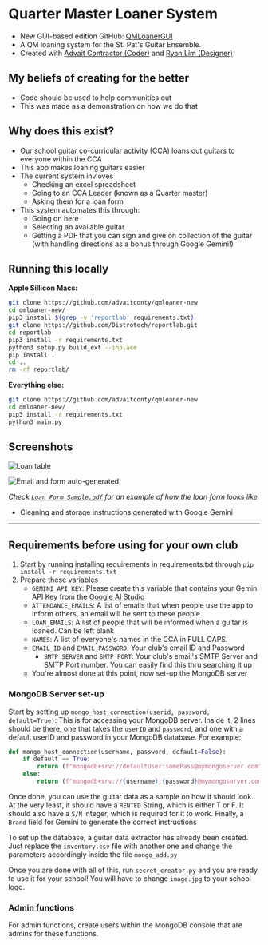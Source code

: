 # Quarter Master Loaner System
- New GUI-based edition GitHub: [QMLoanerGUI](https://github.com/contyadvait/QMLoanerGUI)
- A QM loaning system for the St. Pat's Guitar Ensemble.
- Created with [Advait Contractor (Coder)](mailto:advait@contractor.net) and [Ryan Lim (Designer)](mailto:ryanlim2009@gmail.com)
## My beliefs of creating for the better
- Code should be used to help communities out
- This was made as a demonstration on how we do that
## Why does this exist?
- Our school guitar co-curricular activity (CCA) loans out guitars to everyone within the CCA
- This app makes loaning guitars easier
- The current system invloves
    - Checking an excel spreadsheet
    - Going to an CCA Leader (known as a Quarter master)
    - Asking them for a loan form
- This system automates this through:
    - Going on here
    - Selecting an available guitar
    - Getting a PDF that you can sign and give on collection of the guitar (with handling directions as a bonus through Google Gemini!)

## Running this locally
**Apple Sillicon Macs:**
```bash
git clone https://github.com/advaitconty/qmloaner-new
cd qmloaner-new/
pip3 install $(grep -v 'reportlab' requirements.txt)
git clone https://github.com/Distrotech/reportlab.git
cd reportlab
pip3 install -r requirements.txt
python3 setup.py build_ext --inplace
pip install .
cd ..
rm -rf reportlab/
```

**Everything else:**
```bash
git clone https://github.com/advaitconty/qmloaner-new
cd qmloaner-new/
pip3 install -r requirements.txt
python3 main.py
```

## Screenshots
![Loan table](https://cloud-7r6fpad9m-hack-club-bot.vercel.app/0loan_table.png)

![Email and form auto-generated](https://cloud-gwda8ooks-hack-club-bot.vercel.app/0generated_email_and_form.png)

_Check [`Loan Form Sample.pdf`](https://github.com/contyadvait/QMLoaner/blob/master/Loan%20Form%20Sample.pdf) for an example of how the loan form looks like_
- Cleaning and storage instructions generated with Google Gemini

---
## Requirements before using for your own club
1. Start by running installing requirements in requirements.txt through `pip install -r requirements.txt`
2. Prepare these variables
    - `GEMINI_API_KEY`: Please create this variable that contains your Gemini API Key from the [Google AI Studio](https://ai.google.dev/aistudio)
    - `ATTENDANCE_EMAILS`: A list of emails that when people use the app to inform others, an email will be sent to these people 
    -  `LOAN_EMAILS`: A list of people that will be informed when a guitar is loaned. Can be left blank
    - `NAMES`: A list of everyone's names in the CCA in FULL CAPS.
    - `EMAIL_ID` and `EMAIL_PASSWORD`: Your club's email ID and Password
        - `SMTP_SERVER` and `SMTP_PORT`: Your club's email's SMTP Server and SMTP Port number. You can easily find this thru searching it up
    - You're almost done at this point, now set-up the MongoDB server

### MongoDB Server set-up
Start by setting up `mongo_host_connection(userid, password, default=True)`: This is for accessing your MongoDB server. Inside it, 2 lines should be there, one that takes the `userID` and `password`, and one with a default userID and password in your MongoDB database.
For example:
```python
def mongo_host_connection(username, password, default=False):
    if default == True:
        return (f"mongodb+srv://defaultUser:somePass@mymongoserver.com")
    else:
        return (f"mongodb+srv://{username}:{password}@mymongoserver.com")
```

Once done, you can use the guitar data as a sample on how it should look. At the very least, it should have a `RENTED` String, which is either T or F. It should also have a `S/N` integer, which is required for it to work. Finally, a `Brand` field for Gemini to generate the correct instructions

To set up the database, a guitar data extractor has already been created. Just replace the `inventory.csv` file with another one and change the parameters accordingly inside the file `mongo_add.py`

Once you are done with all of this, run `secret_creator.py` and you are ready to use it for your school! You will have to change `image.jpg` to your school logo.

### Admin functions
For admin functions, create users within the MongoDB console that are admins for these functions. 

